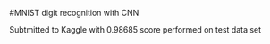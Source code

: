 #MNIST digit recognition with CNN

Subtmitted to Kaggle with 0.98685 score performed on test data set
